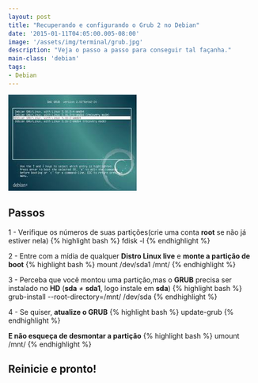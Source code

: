 ```yaml
---
layout: post
title: "Recuperando e configurando o Grub 2 no Debian"
date: '2015-01-11T04:05:00.005-08:00'
image: '/assets/img/terminal/grub.jpg'
description: "Veja o passo a passo para conseguir tal façanha."
main-class: 'debian'
tags:
- Debian
---
```

![Recuperando e configurando o Grub 2 no Debian](/assets/img/terminal/grub.jpg "Recuperando e configurando o Grub 2 no Debian")

## Passos

1 - Verifique os números de suas partições(crie uma conta __root__ se não já estiver nela)
{% highlight bash %}
fdisk -l
{% endhighlight %}

2 - Entre com a mídia de qualquer __Distro Linux live__ e __monte a partição de boot__
{% highlight bash %}
mount /dev/sda1 /mnt/
{% endhighlight %} 

3 - Perceba que você montou uma partição,mas o __GRUB__ precisa ser instalado no __HD__ (__sda__ ≠ __sda1__, logo instale em __sda__)
{% highlight bash %}
grub-install --root-directory=/mnt/ /dev/sda
{% endhighlight %}

4 - Se quiser, __atualize o GRUB__
{% highlight bash %}
update-grub 
{% endhighlight %}

__E não esqueça de desmontar a partição__
{% highlight bash %}
umount /mnt/
{% endhighlight %}

## Reinicie e pronto!
